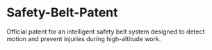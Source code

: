 # Safety-Belt-Patent
Official patent for an intelligent safety belt system designed to detect motion and prevent injuries during high-altitude work.
